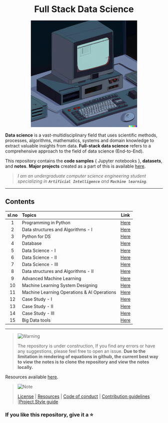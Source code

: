 <h1 align="center">Full Stack Data Science</h1>

<p align="center">
    <a href="https://github.com/kannanjayachandran/Full-Stack-Data-Science"><img src="Logo.png" alt="Logo" height=340></a>
</p>

**Data science** is a vast-multidisciplinary field that uses scientific methods, processes, algorithms, mathematics, systems and domain knowledge to extract valuable insights from data. **Full-stack data science** refers to a comprehensive approach to the field of data science (End-to-End).

This repository contains the **code samples** { Jupyter notebooks }, **datasets**, and **notes**. **Major projects** created as a part of this is available [here](./Major_Projects.md).

> _I am an undergraduate computer science engineering student specializing in **`Artificial Intelligence`** and **`Machine learning`**._

---

## Contents

| sl.no | Topics                              |                               Link                                |
| :---: | :---------------------------------- | :---------------------------------------------------------------: |
|   1   | Programming in Python               | [Here](./01.%20Introduction%20to%20Programming%20using%20Python/) |
|   2   | Data structures and Algorithms - I  |   [Here](./02.%20Data%20structures%20and%20Algorithms%20-%20I/)   |
|   3   | Python for DS                       |                [Here](./03.%20Python%20for%20DS/)                 |
|   4   | Database                            |                     [Here](./04.%20Database/)                     |
|   5   | Data Science - I                    |                  [Here](./05.%20Data_Science-I/)                  |
|   6   | Data Science - II                   |                 [Here](./06.%20Data_Science-II/)                  |
|   7   | Data Science - III                  |                 [Here](./07.%20Data_Science-III/)                 |
|   8   | Data structures and Algorithms - II |  [Here](./08.%20Data%20structures%20and%20Algorithms%20-%20II/)   |
|   9   | Advanced Machine Learning           |               [Here](./09.%20Adv_Machine_Learning/)               |
|  10   | Machine Learning System Designing   |                      [Here](./10.%20MlOps/)                       |
|  11   | Machine Learning Operations & AI Operations |           [Here](./11.%20MlOps-AIOps/Readme.md)           |
|  12   | Case Study - I                      |                 [Here](./12.%20Case%20Studies-I/)                 |
|  13   | Case Study - II                     |                [Here](./13.%20Case%20Studies-II/)                 |
|  14   | Case Study - III                    |                [Here](./14.%20Case%20Studies-III/)                |
|  15   | Big Data tools                      |      [Here](./15.%20Big%20data%20anallytics%20and%20tools/)       |

---

> <picture>
>   <source media="(prefers-color-scheme: light)" srcset="https://raw.githubusercontent.com/Mqxx/GitHub-Markdown/main/blockquotes/badge/light-theme/warning.svg">
>   <img alt="Warning" src="https://raw.githubusercontent.com/Mqxx/GitHub-Markdown/main/blockquotes/badge/dark-theme/warning.svg">
> </picture><br>
>
> The repository is under construction, If you find any errors or have any suggestions, please feel free to open an issue. **Due to the limitation in rendering of equations in github, the current best way to view the notes is to clone the repository and view the notes locally.**

Resources available [here](/Resources.md).

> <picture>
>   <source media="(prefers-color-scheme: light)" srcset="https://raw.githubusercontent.com/Mqxx/GitHub-Markdown/main/blockquotes/badge/light-theme/note.svg">
>   <img alt="Note" src="https://raw.githubusercontent.com/Mqxx/GitHub-Markdown/main/blockquotes/badge/dark-theme/note.svg">
> </picture><br>
>
> [License](LICENSE) | [Resources](Resources.md) | [Code of conduct](CODE_OF_CONDUCT.md) | [Contribution guidelines](CONTRIBUTING.md) |[Project Style guide](Style_Guide.md)

### If you like this repository, give it a ⭐️
